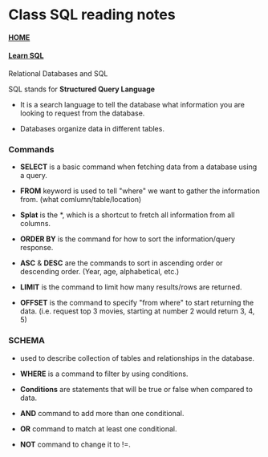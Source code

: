 # Class SQL reading notes

#### [HOME](https://cesarderio.github.io/reading-notes/)

#### [Learn SQL](https://cdn2.hubspot.net/hubfs/392937/Learn%20SQL.pdf?utm_referrer=https%3A%2F%2Flanding.chartio.com%2Fdownload-learn-sql)

Relational Databases and SQL

SQL stands for **Structured Query Language**

* It is a search language to tell the database what information you are looking to request from the database.

* Databases organize data in different tables.

### **Commands**

* **SELECT** is a basic command when fetching data from a database using a query.

* **FROM** keyword is used to tell "where" we want to gather the information from. (what comlumn/table/location)

* **Splat** is the *, which is a shortcut to fretch all information from all columns.

* **ORDER BY** is the command for how to sort the information/query response.

* **ASC** & **DESC** are the commands to sort in ascending order or descending order. (Year, age, alphabetical, etc.)

* **LIMIT** is the command to limit how many results/rows are returned.

* **OFFSET** is the command to specify "from where" to start returning the data. (i.e. request top 3 movies, starting at number 2 would return 3, 4, 5)

### SCHEMA

* used to describe collection of tables and relationships in the database.

* **WHERE** is a command to filter by using conditions.

* **Conditions** are statements that will be true or false when compared to data.

* **AND** command to add more than one conditional.

* **OR** command to match at least one conditional.

* **NOT** command to change it to !=.
